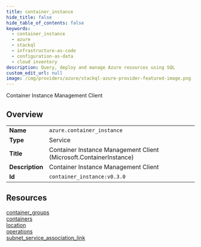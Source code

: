 ```yaml
---
title: container_instance
hide_title: false
hide_table_of_contents: false
keywords:
  - container_instance
  - azure
  - stackql
  - infrastructure-as-code
  - configuration-as-data
  - cloud inventory
description: Query, deploy and manage Azure resources using SQL
custom_edit_url: null
image: /img/providers/azure/stackql-azure-provider-featured-image.png
---
```

Container Instance Management Client  
    

## Overview
<table><tbody>
<tr><td><b>Name</b></td><td><code>azure.container_instance</code></td></tr>
<tr><td><b>Type</b></td><td>Service</td></tr>
<tr><td><b>Title</b></td><td>Container Instance Management Client (Microsoft.ContainerInstance)</td></tr>
<tr><td><b>Description</b></td><td>Container Instance Management Client</td></tr>
<tr><td><b>Id</b></td><td><code>container_instance:v0.3.0</code></td></tr>
</tbody></table>

## Resources
<div class="row">
<div class="providerDocColumn">
<a href="/providers/azure/container_instance/container_groups/">container_groups</a><br />
<a href="/providers/azure/container_instance/containers/">containers</a><br />
<a href="/providers/azure/container_instance/location/">location</a><br />
</div>
<div class="providerDocColumn">
<a href="/providers/azure/container_instance/operations/">operations</a><br />
<a href="/providers/azure/container_instance/subnet_service_association_link/">subnet_service_association_link</a><br />
</div>
</div>
